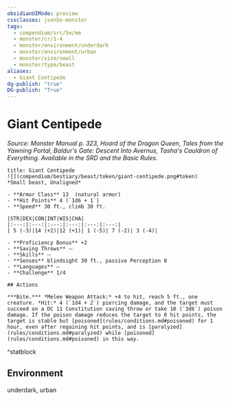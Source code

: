 ```yaml
---
obsidianUIMode: preview
cssclasses: json5e-monster
tags:
  - compendium/src/5e/mm
  - monster/cr/1-4
  - monster/environment/underdark
  - monster/environment/urban
  - monster/size/small
  - monster/type/beast
aliases:
  - Giant Centipede
dg-publish: "true"
DG-publish: "True"
---
```

# Giant Centipede
*Source: Monster Manual p. 323, Hoard of the Dragon Queen, Tales from the Yawning Portal, Baldur's Gate: Descent Into Avernus, Tasha's Cauldron of Everything. Available in the SRD and the Basic Rules.*  

```ad-statblock
title: Giant Centipede
![](compendium/bestiary/beast/token/giant-centipede.png#token)
*Small beast, Unaligned*

- **Armor Class** 13  (natural armor)
- **Hit Points** 4 (`1d6 + 1`)
- **Speed** 30 ft., climb 30 ft.

|STR|DEX|CON|INT|WIS|CHA|
|:---:|:---:|:---:|:---:|:---:|:---:|
| 5 (-3)|14 (+2)|12 (+1)| 1 (-5)| 7 (-2)| 3 (-4)|

- **Proficiency Bonus** +2
- **Saving Throws** ⏤
- **Skills** ⏤
- **Senses** blindsight 30 ft., passive Perception 8
- **Languages** —
- **Challenge** 1/4

## Actions

***Bite.*** *Melee Weapon Attack:* +4 to hit, reach 5 ft., one creature. *Hit:* 4 (`1d4 + 2`) piercing damage, and the target must succeed on a DC 11 Constitution saving throw or take 10 (`3d6`) poison damage. If the poison damage reduces the target to 0 hit points, the target is stable but [poisoned](rules/conditions.md#poisoned) for 1 hour, even after regaining hit points, and is [paralyzed](rules/conditions.md#paralyzed) while [poisoned](rules/conditions.md#poisoned) in this way.
```
^statblock

## Environment

underdark, urban